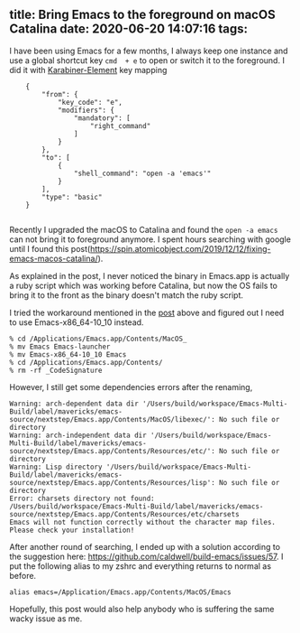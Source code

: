 title: Bring Emacs to the foreground on macOS Catalina
date: 2020-06-20 14:07:16
tags:
---

I have been using Emacs for a few months, I always keep one instance and use a global shortcut key `cmd  + e` to open or switch it to the foreground.
I did it with [Karabiner-Element](https://karabiner-elements.pqrs.org/) key mapping
```
    {
        "from": {
            "key_code": "e",
            "modifiers": {
                "mandatory": [
                    "right_command"
                ]
            }
        },
        "to": [
            {
                "shell_command": "open -a 'emacs'"
            }
        ],
        "type": "basic"
    }


```


Recently I upgraded the macOS to Catalina and found the `open -a emacs` can not bring it to foreground anymore. I spent hours searching with google until I found this post(https://spin.atomicobject.com/2019/12/12/fixing-emacs-macos-catalina/).

<!-- more -->  

As explained in the post, I never noticed the binary in Emacs.app is actually a ruby script which was working before Catalina, but now the OS fails to bring it to the front as the binary doesn't match the ruby script.

I tried the workaround mentioned in the [post](https://spin.atomicobject.com/2019/12/12/fixing-emacs-macos-catalina/) above and figured out I need to use Emacs-x86_64-10_10 instead.
```
% cd /Applications/Emacs.app/Contents/MacOS_
% mv Emacs Emacs-launcher
% mv Emacs-x86_64-10_10 Emacs
% cd /Applications/Emacs.app/Contents/
% rm -rf _CodeSignature
```

However, I still get some dependencies errors after the renaming,
```
Warning: arch-dependent data dir '/Users/build/workspace/Emacs-Multi-Build/label/mavericks/emacs-source/nextstep/Emacs.app/Contents/MacOS/libexec/': No such file or directory
Warning: arch-independent data dir '/Users/build/workspace/Emacs-Multi-Build/label/mavericks/emacs-source/nextstep/Emacs.app/Contents/Resources/etc/': No such file or directory
Warning: Lisp directory '/Users/build/workspace/Emacs-Multi-Build/label/mavericks/emacs-source/nextstep/Emacs.app/Contents/Resources/lisp': No such file or directory
Error: charsets directory not found:
/Users/build/workspace/Emacs-Multi-Build/label/mavericks/emacs-source/nextstep/Emacs.app/Contents/Resources/etc/charsets
Emacs will not function correctly without the character map files.
Please check your installation!
```

After another round of searching, I ended up with a solution according to the suggestion here: https://github.com/caldwell/build-emacs/issues/57.
I put the following alias to my zshrc and everything returns to normal as before.

`alias emacs=/Application/Emacs.app/Contents/MacOS/Emacs`


Hopefully, this post would also help anybody who is suffering the same wacky issue as me.

